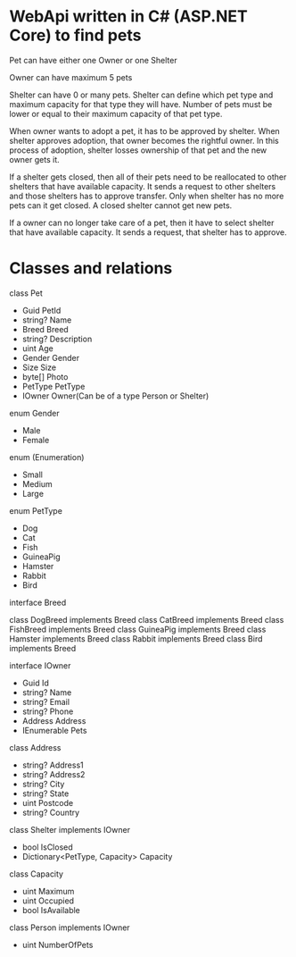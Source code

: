 # WebApi written in C# (ASP.NET Core) to find pets

Pet can have either one Owner or one Shelter

Owner can have maximum 5 pets

Shelter can have 0 or many pets.
Shelter can define which pet type and maximum capacity for that type they will have. Number of pets must be lower or equal to their maximum capacity of that pet type.

When owner wants to adopt a pet, it has to be approved by shelter. When shelter approves adoption, that owner becomes the rightful owner. In this process of adoption, shelter losses ownership of that pet and the new owner gets it.

If a shelter gets closed, then all of their pets need to be reallocated to other shelters that have available capacity.
It sends a request to other shelters and those shelters has to approve transfer. Only when shelter has no more pets can it get closed. A closed shelter cannot get new pets.

If a owner can no longer take care of a pet, then it have to select shelter that have available capacity.
It sends a request, that shelter has to approve.

# Classes and relations

class Pet
- Guid PetId
- string? Name
- Breed Breed
- string? Description
- uint Age
- Gender Gender
- Size Size
- byte[] Photo
- PetType PetType
- IOwner Owner(Can be of a type Person or Shelter)

enum Gender
- Male
- Female

enum (Enumeration)
- Small
- Medium
- Large

enum PetType
- Dog
- Cat
- Fish
- GuineaPig
- Hamster
- Rabbit
- Bird

interface Breed

class DogBreed implements Breed
class CatBreed implements Breed
class FishBreed implements Breed
class GuineaPig implements Breed
class Hamster implements Breed
class Rabbit implements Breed
class Bird implements Breed

interface IOwner
- Guid Id
- string? Name
- string? Email
- string? Phone
- Address Address
- IEnumerable<Pet> Pets

class Address
- string? Address1
- string? Address2
- string? City
- string? State
- uint Postcode
- string? Country

class Shelter implements IOwner
- bool IsClosed
- Dictionary<PetType, Capacity> Capacity

class Capacity
- uint Maximum
- uint Occupied
- bool IsAvailable

class Person implements IOwner
- uint NumberOfPets